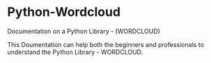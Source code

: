 # Python-Wordcloud
Documentation on a Python Library - (WORDCLOUD)

This Doumentation can help both the beginners and professionals to understand the Python Library - WORDCLOUD.
